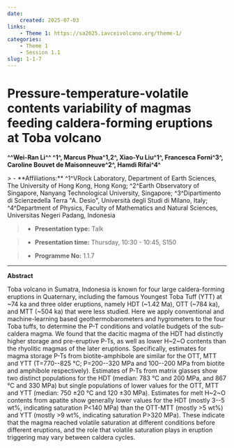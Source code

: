 ```yaml
---
date:
    created: 2025-07-03
links:
    - Theme 1: https://sa2025.iavceivolcano.org/theme-1/
categories:
    - Theme 1
    - Session 1.1
slug: 1-1-7
---
```


# Pressure-temperature-volatile contents variability of magmas feeding caldera-forming eruptions at Toba volcano

**^^Wei-Ran Li^^ ^1^, Marcus Phua^1,2^, Xiao-Yu Liu^1^, Francesca Forni^3^, Caroline Bouvet de Maisonneuve^2^, Hamdi Rifai^4^**

<!-- more -->> - **Affiliations:** ^1^VRock Laboratory, Department of Earth Sciences, The University of Hong Kong, Hong Kong; ^2^Earth Observatory of Singapore, Nanyang Technological University, Singapore; ^3^Dipartimento di Scienzedella Terra "A. Desio", Università degli Studi di Milano, Italy; ^4^Department of Physics, Faculty of Mathematics and Natural Sciences, Universitas Negeri Padang, Indonesia

> - **Presentation type:** Talk

> - **Presentation time:** Thursday, 10:30 - 10:45, S150

> - **Programme No:** 1.1.7

--- 

**Abstract**

Toba volcano in Sumatra, Indonesia is known for four large caldera-forming eruptions in Quaternary, including the famous Youngest Toba Tuff (YTT) at ~74 ka and three older eruptions, namely HDT (~1.42 Ma), OTT (~784 ka), and MTT (~504 ka) that were less studied. Here we apply conventional and machine-learning based geothermobarometers and hygrometers to the four Toba tuffs, to determine the P-T conditions and volatile budgets of the sub-caldera magma. We found that the dacitic magma of the HDT had distinctly higher storage and pre-eruptive P-Ts, as well as lower H~2~O contents than the rhyolitic magmas of the later eruptions. Specifically, estimates for magma storage P-Ts from biotite-amphibole are similar for the OTT, MTT and YTT (T=770--825 °C; P=200--320 MPa and 100--200 MPa from biotite and amphibole respectively). Estimates of P-Ts from matrix glasses show two distinct populations for the HDT (median: 783 °C and 200 MPa, and 867 °C and 330 MPa) but single populations of lower values for the OTT, MTT and YTT (median: 750 ±20 °C and 120 ±30 MPa). Estimates for melt H~2~O contents from apatite show generally lower values for the HDT (mostly 3--5 wt%, indicating saturation P<140 MPa) than the OTT-MTT (mostly >5 wt%) and YTT (mostly >9 wt%, indicating saturation P>320 MPa). These indicate that the magma reached volatile saturation at different conditions before different eruptions, and the role that volatile saturation plays in eruption triggering may vary between caldera cycles.

